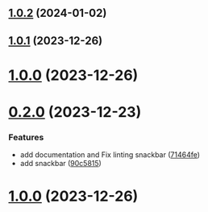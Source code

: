 

## [1.0.2](https://github.com/flixyudh/react-native-flix-snackbar/compare/v1.0.1...v1.0.2) (2024-01-02)

## [1.0.1](https://github.com/flixyudh/react-native-flix-snackbar/compare/v1.0.0...v1.0.1) (2023-12-26)

# [1.0.0](https://github.com/flixyudh/react-native-flix-snackbar/compare/v0.2.0...v0.2.0) (2023-12-26)



# [0.2.0](https://github.com/flixyudh/react-native-flix-snackbar/compare/90c581505a0c22626caf0074e28a90c91a662a19...v0.2.0) (2023-12-23)


### Features

* add documentation and Fix linting snackbar ([71464fe](https://github.com/flixyudh/react-native-flix-snackbar/commit/71464fe87148f337c0363df5306d800768dd00c7))
* add snackbar ([90c5815](https://github.com/flixyudh/react-native-flix-snackbar/commit/90c581505a0c22626caf0074e28a90c91a662a19))

# [1.0.0](https://github.com/flixyudh/react-native-flix-snackbar/compare/v0.2.0...v1.0.0) (2023-12-26)